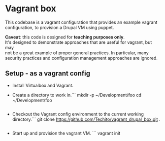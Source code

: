 Vagrant box
===========

This codebase is a vagrant configuration that provides an example vagrant  
configuration, to provision a Drupal VM using puppet.

__Caveat__: this code is designed for __teaching purposes only__.  
It's designed to demonstrate approaches that are useful for vagrant, but may  
not be a great example of proper general practices. In particular, many  
security practices and configuration management approaches are ignored.


Setup - as a vagrant config
---------------------------

- Install Virtualbox and Vagrant.  

- Create a directory to work in.```
  mkdir -p ~/Development/foo
  cd ~/Development/foo
  ```  

- Checkout the Vagrant config environment to the current working directory.```
  git clone https://github.com/Techito/vagrant_drupal_box.git .
  ```  
- Start up and provision the vagrant VM.  ```
  vagrant init
  ```  


